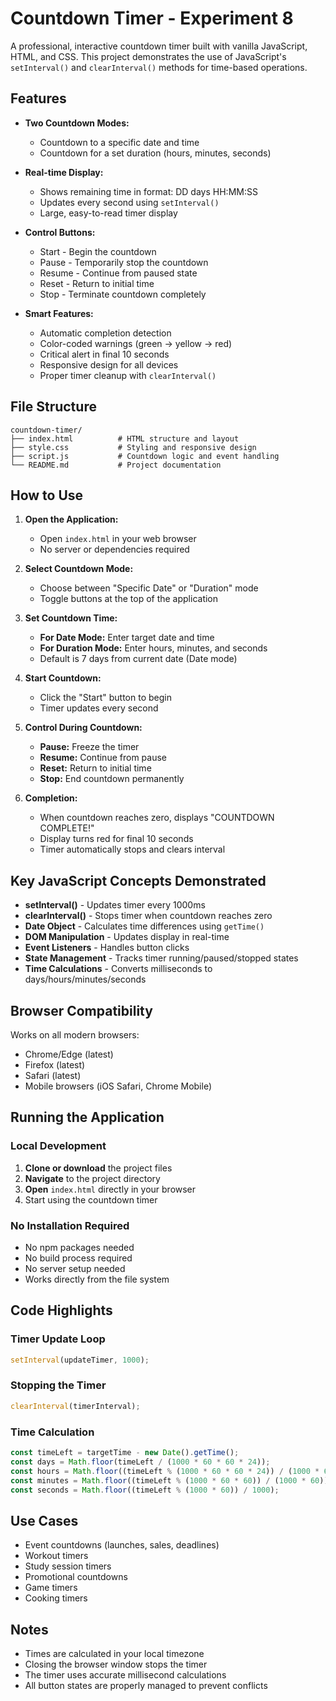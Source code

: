 # Countdown Timer - Experiment 8

A professional, interactive countdown timer built with vanilla JavaScript, HTML, and CSS. This project demonstrates the use of JavaScript's `setInterval()` and `clearInterval()` methods for time-based operations.

## Features

- **Two Countdown Modes:**
  - Countdown to a specific date and time
  - Countdown for a set duration (hours, minutes, seconds)

- **Real-time Display:**
  - Shows remaining time in format: DD days HH:MM:SS
  - Updates every second using `setInterval()`
  - Large, easy-to-read timer display

- **Control Buttons:**
  - Start - Begin the countdown
  - Pause - Temporarily stop the countdown
  - Resume - Continue from paused state
  - Reset - Return to initial time
  - Stop - Terminate countdown completely

- **Smart Features:**
  - Automatic completion detection
  - Color-coded warnings (green → yellow → red)
  - Critical alert in final 10 seconds
  - Responsive design for all devices
  - Proper timer cleanup with `clearInterval()`

## File Structure

```
countdown-timer/
├── index.html          # HTML structure and layout
├── style.css           # Styling and responsive design
├── script.js           # Countdown logic and event handling
└── README.md           # Project documentation
```

## How to Use

1. **Open the Application:**
   - Open `index.html` in your web browser
   - No server or dependencies required

2. **Select Countdown Mode:**
   - Choose between "Specific Date" or "Duration" mode
   - Toggle buttons at the top of the application

3. **Set Countdown Time:**
   - **For Date Mode:** Enter target date and time
   - **For Duration Mode:** Enter hours, minutes, and seconds
   - Default is 7 days from current date (Date mode)

4. **Start Countdown:**
   - Click the "Start" button to begin
   - Timer updates every second

5. **Control During Countdown:**
   - **Pause:** Freeze the timer
   - **Resume:** Continue from pause
   - **Reset:** Return to initial time
   - **Stop:** End countdown permanently

6. **Completion:**
   - When countdown reaches zero, displays "COUNTDOWN COMPLETE!"
   - Display turns red for final 10 seconds
   - Timer automatically stops and clears interval

## Key JavaScript Concepts Demonstrated

- **setInterval()** - Updates timer every 1000ms
- **clearInterval()** - Stops timer when countdown reaches zero
- **Date Object** - Calculates time differences using `getTime()`
- **DOM Manipulation** - Updates display in real-time
- **Event Listeners** - Handles button clicks
- **State Management** - Tracks timer running/paused/stopped states
- **Time Calculations** - Converts milliseconds to days/hours/minutes/seconds

## Browser Compatibility

Works on all modern browsers:
- Chrome/Edge (latest)
- Firefox (latest)
- Safari (latest)
- Mobile browsers (iOS Safari, Chrome Mobile)

## Running the Application

### Local Development

1. **Clone or download** the project files
2. **Navigate** to the project directory
3. **Open** `index.html` directly in your browser
4. Start using the countdown timer

### No Installation Required
- No npm packages needed
- No build process required
- No server setup needed
- Works directly from the file system

## Code Highlights

### Timer Update Loop
```javascript
setInterval(updateTimer, 1000);
```

### Stopping the Timer
```javascript
clearInterval(timerInterval);
```

### Time Calculation
```javascript
const timeLeft = targetTime - new Date().getTime();
const days = Math.floor(timeLeft / (1000 * 60 * 60 * 24));
const hours = Math.floor((timeLeft % (1000 * 60 * 60 * 24)) / (1000 * 60 * 60));
const minutes = Math.floor((timeLeft % (1000 * 60 * 60)) / (1000 * 60));
const seconds = Math.floor((timeLeft % (1000 * 60)) / 1000);
```

## Use Cases

- Event countdowns (launches, sales, deadlines)
- Workout timers
- Study session timers
- Promotional countdowns
- Game timers
- Cooking timers

## Notes

- Times are calculated in your local timezone
- Closing the browser window stops the timer
- The timer uses accurate millisecond calculations
- All button states are properly managed to prevent conflicts
